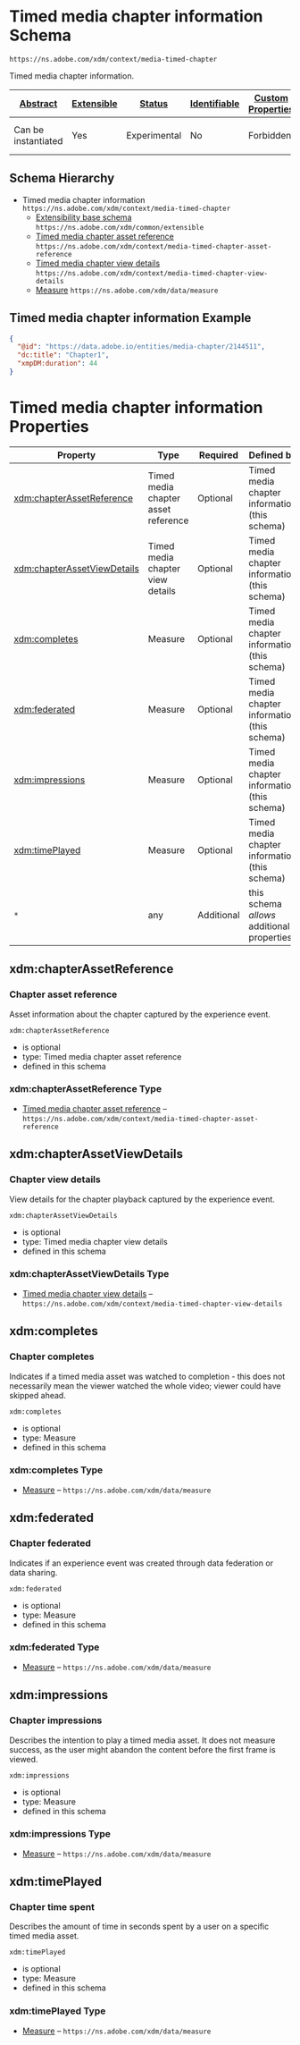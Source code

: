 
# Timed media chapter information Schema

```
https://ns.adobe.com/xdm/context/media-timed-chapter
```

Timed media chapter information.

| [Abstract](../../abstract.md) | [Extensible](../../extensions.md) | [Status](../../status.md) | [Identifiable](../../id.md) | [Custom Properties](../../extensions.md) | [Additional Properties](../../extensions.md) | Defined In |
|-------------------------------|-----------------------------------|---------------------------|-----------------------------|------------------------------------------|----------------------------------------------|------------|
| Can be instantiated | Yes | Experimental | No | Forbidden | Permitted | [context/media-timed-chapter.schema.json](context/media-timed-chapter.schema.json) |
## Schema Hierarchy

* Timed media chapter information `https://ns.adobe.com/xdm/context/media-timed-chapter`
  * [Extensibility base schema](../common/extensible.schema.md) `https://ns.adobe.com/xdm/common/extensible`
  * [Timed media chapter asset reference](media-timed-chapter-asset-reference.schema.md) `https://ns.adobe.com/xdm/context/media-timed-chapter-asset-reference`
  * [Timed media chapter view details](media-timed-chapter-view-details.schema.md) `https://ns.adobe.com/xdm/context/media-timed-chapter-view-details`
  * [Measure](../data/measure.schema.md) `https://ns.adobe.com/xdm/data/measure`


## Timed media chapter information Example
```json
{
  "@id": "https://data.adobe.io/entities/media-chapter/2144511",
  "dc:title": "Chapter1",
  "xmpDM:duration": 44
}
```

# Timed media chapter information Properties

| Property | Type | Required | Defined by |
|----------|------|----------|------------|
| [xdm:chapterAssetReference](#xdmchapterassetreference) | Timed media chapter asset reference | Optional | Timed media chapter information (this schema) |
| [xdm:chapterAssetViewDetails](#xdmchapterassetviewdetails) | Timed media chapter view details | Optional | Timed media chapter information (this schema) |
| [xdm:completes](#xdmcompletes) | Measure | Optional | Timed media chapter information (this schema) |
| [xdm:federated](#xdmfederated) | Measure | Optional | Timed media chapter information (this schema) |
| [xdm:impressions](#xdmimpressions) | Measure | Optional | Timed media chapter information (this schema) |
| [xdm:timePlayed](#xdmtimeplayed) | Measure | Optional | Timed media chapter information (this schema) |
| `*` | any | Additional | this schema *allows* additional properties |

## xdm:chapterAssetReference
### Chapter asset reference

Asset information about the chapter captured by the experience event.

`xdm:chapterAssetReference`
* is optional
* type: Timed media chapter asset reference
* defined in this schema

### xdm:chapterAssetReference Type


* [Timed media chapter asset reference](media-timed-chapter-asset-reference.schema.md) – `https://ns.adobe.com/xdm/context/media-timed-chapter-asset-reference`





## xdm:chapterAssetViewDetails
### Chapter view details

View details for the chapter playback captured by the experience event.

`xdm:chapterAssetViewDetails`
* is optional
* type: Timed media chapter view details
* defined in this schema

### xdm:chapterAssetViewDetails Type


* [Timed media chapter view details](media-timed-chapter-view-details.schema.md) – `https://ns.adobe.com/xdm/context/media-timed-chapter-view-details`





## xdm:completes
### Chapter completes

Indicates if a timed media asset was watched to completion - this does not necessarily mean the viewer watched the whole video; viewer could have skipped ahead.

`xdm:completes`
* is optional
* type: Measure
* defined in this schema

### xdm:completes Type


* [Measure](../data/measure.schema.md) – `https://ns.adobe.com/xdm/data/measure`





## xdm:federated
### Chapter federated

Indicates if an experience event was created through data federation or data sharing.

`xdm:federated`
* is optional
* type: Measure
* defined in this schema

### xdm:federated Type


* [Measure](../data/measure.schema.md) – `https://ns.adobe.com/xdm/data/measure`





## xdm:impressions
### Chapter impressions

Describes the intention to play a timed media asset. It does not measure success, as the user might abandon the content before the first frame is viewed.

`xdm:impressions`
* is optional
* type: Measure
* defined in this schema

### xdm:impressions Type


* [Measure](../data/measure.schema.md) – `https://ns.adobe.com/xdm/data/measure`





## xdm:timePlayed
### Chapter time spent

Describes the amount of time in seconds spent by a user on a specific timed media asset.

`xdm:timePlayed`
* is optional
* type: Measure
* defined in this schema

### xdm:timePlayed Type


* [Measure](../data/measure.schema.md) – `https://ns.adobe.com/xdm/data/measure`





